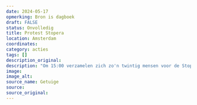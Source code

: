 ```yaml
---
date: 2024-05-17
opmerking: Bron is dagboek
draft: FALSE
status: Onvolledig
title: Protest Stopera
location: Amsterdam
coordinates: 
category: acties
tags: []
description_original: 
description: "Om 15:00 verzamelen zich zo'n twintig mensen voor de Stopera in Amsterdam na een noodoproep om te komen demonstreren."
image: 
image_alt: 
source_name: Getuige
source: 
source_original: 
---
```


